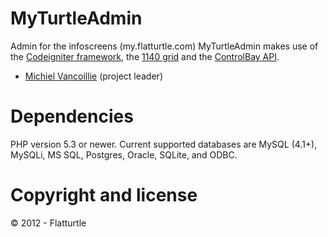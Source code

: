 MyTurtleAdmin
=============

Admin for the infoscreens (my.flatturtle.com)
MyTurtleAdmin makes use of the [Codeigniter framework](http://codeigniter.com/), the [1140 grid](http://cssgrid.net/) and the [ControlBay API](https://github.com/FlatTurtle/ControlBay).

* [Michiel Vancoillie](http://twitter.com/ntynmichiel) (project leader)

Dependencies
============

PHP version 5.3 or newer.
Current supported databases are MySQL (4.1+), MySQLi, MS SQL, Postgres, Oracle, SQLite, and ODBC.

Copyright and license
=====================

© 2012 - Flatturtle

